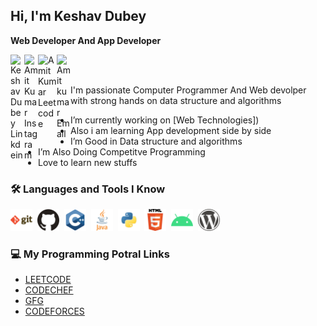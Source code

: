## Hi, I'm Keshav Dubey
<b>Web Developer And App Developer</b>

<a href="https://www.linkedin.com/in/amit-kumar-05a9291aa/">
  <img align="left" alt="Keshav Dubey Linkdein" width="22px" src="https://cdn.jsdelivr.net/npm/simple-icons@v3/icons/linkedin.svg" />
</a>



<a href="https://www.instagram.com/_amit_107/">
  <img align="left" alt="Amit Kumar Instagram" width="22px" src="https://cdn.jsdelivr.net/npm/simple-icons@v3/icons/instagram.svg" />
</a>

<a href="https://leetcode.com/Amit279/">
  <img align="left" alt="Amit Kumar Leetcode" width="30px" src="https://leetcode.com/static/images/LeetCode_Sharing.png" />
</a>


<a href="mailto:amitkumar908616@gmail.com">
  <img align="left" alt="Amit kumar Email" width="22px" src="https://cdn.jsdelivr.net/npm/simple-icons@v3/icons/gmail.svg" />
</a>

<br/>
<br/>

I'm passionate Computer Programmer And Web devolper with strong hands on data structure and algorithms

- I’m currently working on [Web Technologies])
- Also i am learning App development side by side
- I’m  Good in Data structure and algorithms
- I’m Also Doing Competitve Programming
- Love to learn new stuffs

### 🛠 Languages and Tools I Know

<img height="35" src="https://raw.githubusercontent.com/github/explore/80688e429a7d4ef2fca1e82350fe8e3517d3494d/topics/git/git.png">&nbsp;
<img height="35" src="https://raw.githubusercontent.com/github/explore/80688e429a7d4ef2fca1e82350fe8e3517d3494d/topics/github-api/github-api.png">&nbsp;
<img height="35" src="https://raw.githubusercontent.com/github/explore/80688e429a7d4ef2fca1e82350fe8e3517d3494d/topics/cpp/cpp.png">&nbsp;
<img height="35" src="https://raw.githubusercontent.com/github/explore/80688e429a7d4ef2fca1e82350fe8e3517d3494d/topics/java/java.png">&nbsp;
<img height="35" src="https://raw.githubusercontent.com/github/explore/80688e429a7d4ef2fca1e82350fe8e3517d3494d/topics/python/python.png">&nbsp;
<img height="35" src="https://raw.githubusercontent.com/github/explore/80688e429a7d4ef2fca1e82350fe8e3517d3494d/topics/html/html.png">&nbsp;
<img height="35" src="https://raw.githubusercontent.com/github/explore/80688e429a7d4ef2fca1e82350fe8e3517d3494d/topics/android/android.png">&nbsp;
<img height="35" src="https://raw.githubusercontent.com/github/explore/80688e429a7d4ef2fca1e82350fe8e3517d3494d/topics/wordpress/wordpress.png">&nbsp;

### 💻  My Programming Potral Links
<ul>
  <li> <a href="https://leetcode.com/Amit279/">LEETCODE</a></li>
  <li> <a href="https://www.codechef.com/users/madboy_amit">CODECHEF</a></li>
  <li> <a href="https://auth.geeksforgeeks.org/user/agkumar112rt/profile">GFG</a></li>
  <li> <a href="https://codeforces.com/profile/AMIT279">CODEFORCES</a></li>
</ul>
